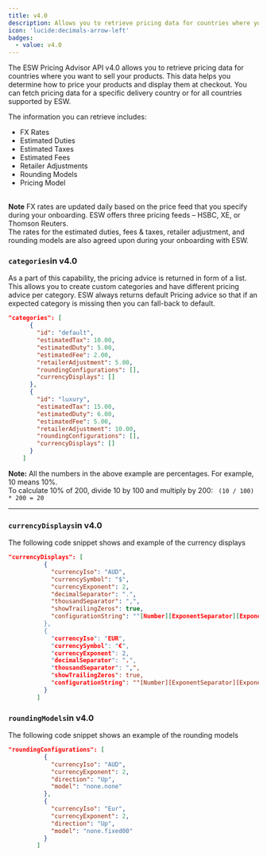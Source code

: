 ```yaml
---
title: v4.0
description: Allows you to retrieve pricing data for countries where you want to sell your products
icon: 'lucide:decimals-arrow-left'
badges:
  - value: v4.0 
---
```


<section class="space-y-4">
  <p class="text-neutral-700 dark:text-neutral-300">
    The <span class="text-teal-600 font-medium">ESW Pricing Advisor API v4.0</span> allows you to retrieve pricing data for countries where you want to sell your products. This data helps you determine how to price your products and display them at checkout.
    You can fetch pricing data for a specific delivery country or for all countries supported by ESW.
  </p>
  <p class="text-neutral-700 dark:text-neutral-300">
    The information you can retrieve includes:
  </p>
  <ul role="list" class="list-disc marker:text-teal-500 pl-6 space-y-1 text-neutral-700 dark:text-neutral-300">
    <li>FX Rates</li>
    <li>Estimated Duties</li>
    <li>Estimated Taxes</li>
    <li>Estimated Fees</li>
    <li>Retailer Adjustments</li>
    <li>Rounding Models</li>
    <li>Pricing Model</li>
  </ul>
</section>

<br>

<div class="rounded-xl border border-sky-100 bg-sky-50 dark:border-sky-900 dark:bg-sky-950 p-5 text-sm text-sky-800 dark:text-sky-200 shadow-sm">
  <strong class="block mb-1 text-sky-600 dark:text-sky-300 font-semibold">Note</strong>
  FX rates are updated daily based on the price feed that you specify during your onboarding.
  ESW offers three pricing feeds – <span class="font-medium">HSBC</span>, <span class="font-medium">XE</span>, or <span class="font-medium">Thomson Reuters</span>.<br />
  The rates for the <span class="font-medium">estimated duties, fees & taxes</span>, <span class="font-medium">retailer adjustment</span>, and <span class="font-medium">rounding models</span> are also agreed upon during your onboarding with ESW.
</div>

### <code class="text-sky-700 dark:text-sky-300 font-mono text-[0.85rem]">categories</code>in v4.0

As a part of this capability, the pricing advice is returned in form of a list. This allows you to create custom categories and have different pricing advice per category. ESW always returns default Pricing advice so that if an expected category is missing then you can fall-back to default.

```json [categories]
"categories": [
      {
        "id": "default",
        "estimatedTax": 10.00,
        "estimatedDuty": 5.00,
        "estimatedFee": 2.00,	
        "retailerAdjustment": 5.00,
        "roundingConfigurations": [],
        "currencyDisplays": []
      },
      {
        "id": "luxury",
        "estimatedTax": 15.00,
        "estimatedDuty": 6.00,
        "estimatedFee": 5.00,	
        "retailerAdjustment": 10.00,
        "roundingConfigurations": [],
        "currencyDisplays": []
      }
    ]
```    

<div class="rounded-xl border border-sky-100 bg-sky-50 dark:border-sky-900 dark:bg-sky-950 p-5 text-sm text-sky-800 dark:text-sky-200 shadow-sm">
  <strong class="block mb-1 text-sky-600 dark:text-sky-300 font-semibold">Note:</strong>
  All the numbers in the above example are percentages. For example, <span class="font-medium">10</span> means <span class="font-medium">10%</span>. 
  <br />
  To calculate 10% of 200, divide 10 by 100 and multiply by 200:
  <code class="text-sky-700 dark:text-sky-300 font-mono text-[0.85rem]"> (10 / 100) * 200 = 20 </code>
</div>

---

### <code class="text-sky-700 dark:text-sky-300 font-mono text-[0.85rem]">currencyDisplays</code>in v4.0

The following code snippet shows and example of the currency displays

```json [currencyDisplays]
"currencyDisplays": [
          {
            "currencyIso": "AUD",
            "currencySymbol": "$",
            "currencyExponent": 2,
            "decimalSeparator": ".",
            "thousandSeparator": ",",
            "showTrailingZeros": true,
            "configurationString": ""[Number][ExponentSeparator][Exponent] [CurrencyISO]"
          },
          {
            "currencyIso": "EUR",
            "currencySymbol": "€",
            "currencyExponent": 2,
            "decimalSeparator": ".",
            "thousandSeparator": ",",
            "showTrailingZeros": true,
            "configurationString": ""[Number][ExponentSeparator][Exponent] [CurrencyISO]"
          }
        ]
```

### <code class="text-sky-700 dark:text-sky-300 font-mono text-[0.85rem]">roundingModels</code>in v4.0

The following code snippet shows an example of the rounding models

```json [roundingModels]
"roundingConfigurations": [
          {
            "currencyIso": "AUD",
            "currencyExponent": 2,
            "direction": "Up",
            "model": "none.none"
          },
          {
            "currencyIso": "Eur",
            "currencyExponent": 2,
            "direction": "Up",
            "model": "none.fixed00"
          }
        ]
```

